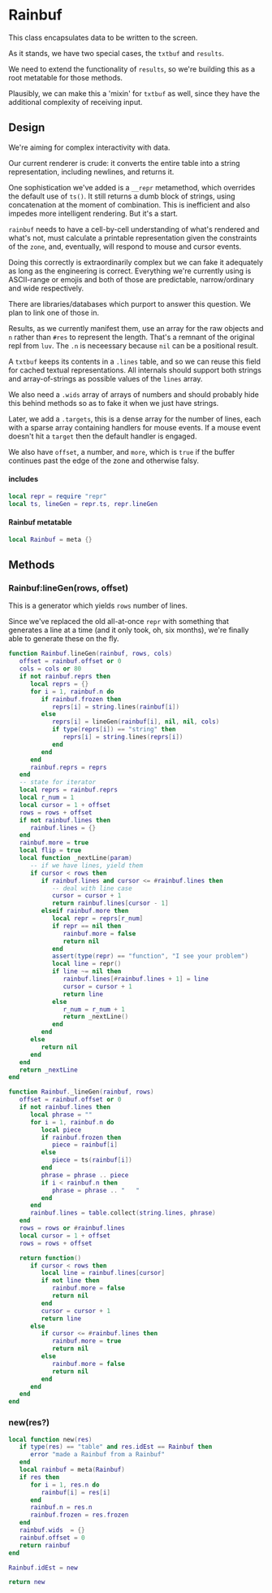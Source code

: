 # Rainbuf


This class encapsulates data to be written to the screen.


As it stands, we have two special cases, the ``txtbuf`` and ``results``.


We need to extend the functionality of ``results``, so we're building this as a
root metatable for those methods.


Plausibly, we can make this a 'mixin' for ``txtbuf`` as well, since they have
the additional complexity of receiving input.


## Design

We're aiming for complex interactivity with data.


Our current renderer is crude: it converts the entire table into a string
representation, including newlines, and returns it.


One sophistication we've added is a ``__repr`` metamethod, which overrides the
default use of ``ts()``.  It still returns a dumb block of strings, using
concatenation at the moment of combination.  This is inefficient and also
impedes more intelligent rendering.  But it's a start.


``rainbuf`` needs to have a cell-by-cell understanding of what's rendered and
what's not, must calculate a printable representation given the constraints of
the ``zone``, and, eventually, will respond to mouse and cursor events.


Doing this correctly is extraordinarily complex but we can fake it adequately
as long as the engineering is correct.  Everything we're currently using is
ASCII-range or emojis and both of those are predictable, narrow/ordinary and
wide respectively.


There are libraries/databases which purport to answer this question.  We plan
to link one of those in.


Results, as we currently manifest them, use an array for the raw objects and
``n`` rather than ``#res`` to represent the length.  That's a remnant of the
original repl from ``luv``.  The ``.n`` is neceessary because ``nil`` can be a
positional result.


A ``txtbuf`` keeps its contents in a ``.lines`` table, and so we can reuse this
field for cached textual representations.  All internals should support both
strings and array-of-strings as possible values of the ``lines`` array.


We also need a ``.wids`` array of arrays of numbers and should probably hide
this behind methods so as to fake it when we just have strings.


Later, we add a ``.targets``, this is a dense array for the number of lines,
each with a sparse array containing handlers for mouse events.  If a mouse
event doesn't hit a ``target`` then the default handler is engaged.


We also have ``offset``, a number, and ``more``, which is ``true`` if the buffer
continues past the edge of the zone and otherwise falsy.

#### includes

```lua
local repr = require "repr"
local ts, lineGen = repr.ts, repr.lineGen
```
#### Rainbuf metatable

```lua
local Rainbuf = meta {}
```
## Methods


### Rainbuf:lineGen(rows, offset)

This is a generator which yields ``rows`` number of lines.


Since we've replaced the old all-at-once ``repr`` with something that generates
a line at a time (and it only took, oh, six months), we're finally able to
generate these on the fly.

```lua
function Rainbuf.lineGen(rainbuf, rows, cols)
   offset = rainbuf.offset or 0
   cols = cols or 80
   if not rainbuf.reprs then
      local reprs = {}
      for i = 1, rainbuf.n do
         if rainbuf.frozen then
            reprs[i] = string.lines(rainbuf[i])
         else
            reprs[i] = lineGen(rainbuf[i], nil, nil, cols)
            if type(reprs[i]) == "string" then
               reprs[i] = string.lines(reprs[i])
            end
         end
      end
      rainbuf.reprs = reprs
   end
   -- state for iterator
   local reprs = rainbuf.reprs
   local r_num = 1
   local cursor = 1 + offset
   rows = rows + offset
   if not rainbuf.lines then
      rainbuf.lines = {}
   end
   rainbuf.more = true
   local flip = true
   local function _nextLine(param)
      -- if we have lines, yield them
      if cursor < rows then
         if rainbuf.lines and cursor <= #rainbuf.lines then
            -- deal with line case
            cursor = cursor + 1
            return rainbuf.lines[cursor - 1]
         elseif rainbuf.more then
            local repr = reprs[r_num]
            if repr == nil then
               rainbuf.more = false
               return nil
            end
            assert(type(repr) == "function", "I see your problem")
            local line = repr()
            if line ~= nil then
               rainbuf.lines[#rainbuf.lines + 1] = line
               cursor = cursor + 1
               return line
            else
               r_num = r_num + 1
               return _nextLine()
            end
         end
      else
         return nil
      end
   end
   return _nextLine
end

function Rainbuf._lineGen(rainbuf, rows)
   offset = rainbuf.offset or 0
   if not rainbuf.lines then
      local phrase = ""
      for i = 1, rainbuf.n do
         local piece
         if rainbuf.frozen then
            piece = rainbuf[i]
         else
            piece = ts(rainbuf[i])
         end
         phrase = phrase .. piece
         if i < rainbuf.n then
            phrase = phrase .. "   "
         end
      end
      rainbuf.lines = table.collect(string.lines, phrase)
   end
   rows = rows or #rainbuf.lines
   local cursor = 1 + offset
   rows = rows + offset

   return function()
      if cursor < rows then
         local line = rainbuf.lines[cursor]
         if not line then
            rainbuf.more = false
            return nil
         end
         cursor = cursor + 1
         return line
      else
         if cursor <= #rainbuf.lines then
            rainbuf.more = true
            return nil
         else
            rainbuf.more = false
            return nil
         end
      end
   end
end
```
### new(res?)

```lua
local function new(res)
   if type(res) == "table" and res.idEst == Rainbuf then
      error "made a Rainbuf from a Rainbuf"
   end
   local rainbuf = meta(Rainbuf)
   if res then
      for i = 1, res.n do
         rainbuf[i] = res[i]
      end
      rainbuf.n = res.n
      rainbuf.frozen = res.frozen
   end
   rainbuf.wids  = {}
   rainbuf.offset = 0
   return rainbuf
end

Rainbuf.idEst = new

return new
```
